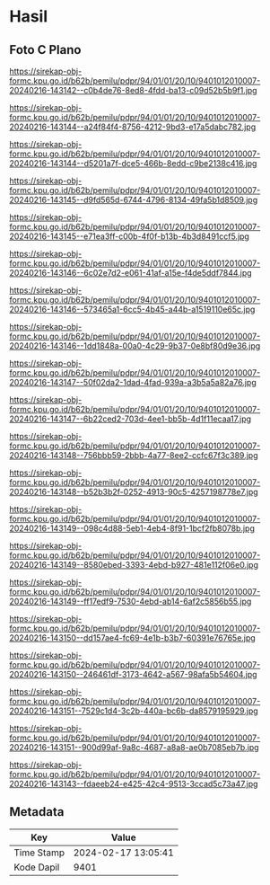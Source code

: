 # Hasil

## Foto C Plano

https://sirekap-obj-formc.kpu.go.id/b62b/pemilu/pdpr/94/01/01/20/10/9401012010007-20240216-143142--c0b4de76-8ed8-4fdd-ba13-c09d52b5b9f1.jpg

https://sirekap-obj-formc.kpu.go.id/b62b/pemilu/pdpr/94/01/01/20/10/9401012010007-20240216-143144--a24f84f4-8756-4212-9bd3-e17a5dabc782.jpg

https://sirekap-obj-formc.kpu.go.id/b62b/pemilu/pdpr/94/01/01/20/10/9401012010007-20240216-143144--d5201a7f-dce5-466b-8edd-c9be2138c416.jpg

https://sirekap-obj-formc.kpu.go.id/b62b/pemilu/pdpr/94/01/01/20/10/9401012010007-20240216-143145--d9fd565d-6744-4796-8134-49fa5b1d8509.jpg

https://sirekap-obj-formc.kpu.go.id/b62b/pemilu/pdpr/94/01/01/20/10/9401012010007-20240216-143145--e71ea3ff-c00b-4f0f-b13b-4b3d8491ccf5.jpg

https://sirekap-obj-formc.kpu.go.id/b62b/pemilu/pdpr/94/01/01/20/10/9401012010007-20240216-143146--6c02e7d2-e061-41af-a15e-f4de5ddf7844.jpg

https://sirekap-obj-formc.kpu.go.id/b62b/pemilu/pdpr/94/01/01/20/10/9401012010007-20240216-143146--573465a1-6cc5-4b45-a44b-a1519110e65c.jpg

https://sirekap-obj-formc.kpu.go.id/b62b/pemilu/pdpr/94/01/01/20/10/9401012010007-20240216-143146--1dd1848a-00a0-4c29-9b37-0e8bf80d9e36.jpg

https://sirekap-obj-formc.kpu.go.id/b62b/pemilu/pdpr/94/01/01/20/10/9401012010007-20240216-143147--50f02da2-1dad-4fad-939a-a3b5a5a82a76.jpg

https://sirekap-obj-formc.kpu.go.id/b62b/pemilu/pdpr/94/01/01/20/10/9401012010007-20240216-143147--6b22ced2-703d-4ee1-bb5b-4d1f11ecaa17.jpg

https://sirekap-obj-formc.kpu.go.id/b62b/pemilu/pdpr/94/01/01/20/10/9401012010007-20240216-143148--756bbb59-2bbb-4a77-8ee2-ccfc67f3c389.jpg

https://sirekap-obj-formc.kpu.go.id/b62b/pemilu/pdpr/94/01/01/20/10/9401012010007-20240216-143148--b52b3b2f-0252-4913-90c5-4257198778e7.jpg

https://sirekap-obj-formc.kpu.go.id/b62b/pemilu/pdpr/94/01/01/20/10/9401012010007-20240216-143149--098c4d88-5eb1-4eb4-8f91-1bcf2fb8078b.jpg

https://sirekap-obj-formc.kpu.go.id/b62b/pemilu/pdpr/94/01/01/20/10/9401012010007-20240216-143149--8580ebed-3393-4ebd-b927-481e112f06e0.jpg

https://sirekap-obj-formc.kpu.go.id/b62b/pemilu/pdpr/94/01/01/20/10/9401012010007-20240216-143149--ff17edf9-7530-4ebd-ab14-6af2c5856b55.jpg

https://sirekap-obj-formc.kpu.go.id/b62b/pemilu/pdpr/94/01/01/20/10/9401012010007-20240216-143150--dd157ae4-fc69-4e1b-b3b7-60391e76765e.jpg

https://sirekap-obj-formc.kpu.go.id/b62b/pemilu/pdpr/94/01/01/20/10/9401012010007-20240216-143150--246461df-3173-4642-a567-98afa5b54604.jpg

https://sirekap-obj-formc.kpu.go.id/b62b/pemilu/pdpr/94/01/01/20/10/9401012010007-20240216-143151--7529c1d4-3c2b-440a-bc6b-da8579195929.jpg

https://sirekap-obj-formc.kpu.go.id/b62b/pemilu/pdpr/94/01/01/20/10/9401012010007-20240216-143151--900d99af-9a8c-4687-a8a8-ae0b7085eb7b.jpg

https://sirekap-obj-formc.kpu.go.id/b62b/pemilu/pdpr/94/01/01/20/10/9401012010007-20240216-143143--fdaeeb24-e425-42c4-9513-3ccad5c73a47.jpg


## Metadata

| Key        | Value               |
| ---------- | ------------------- |
| Time Stamp | 2024-02-17 13:05:41 |
| Kode Dapil | 9401                |



